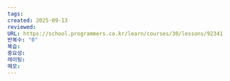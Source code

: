 ```yaml
---
tags:
created: 2025-09-13
reviewed:
URL: https://school.programmers.co.kr/learn/courses/30/lessons/92341
반복수: "0"
복습:
중요성:
레이팅:
메모:
---
```

